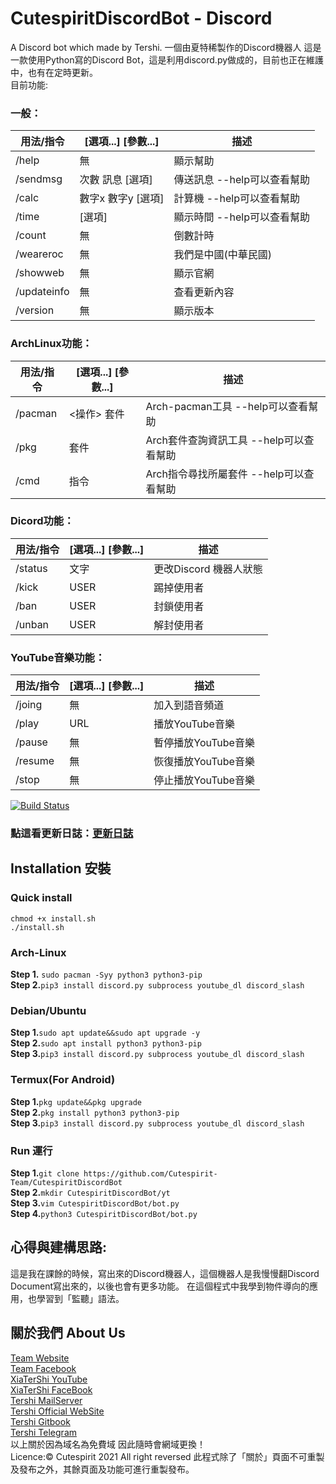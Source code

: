 # CutespiritDiscordBot - Discord
A Discord bot which made by Tershi. 一個由夏特稀製作的Discord機器人
這是一款使用Python寫的Discord Bot，這是利用discord.py做成的，目前也正在維護中，也有在定時更新。<br>
目前功能:<br>
### 一般：
| 用法/指令 | [選項...] [參數...] | 描述 |
|-----|-----|-----|
| /help | 無 | 顯示幫助 |
| /sendmsg | 次數 訊息 [選項] | 傳送訊息 --help可以查看幫助 |
| /calc | 數字x 數字y [選項] | 計算機 --help可以查看幫助 |
| /time | [選項] | 顯示時間 --help可以查看幫助 |
| /count | 無 | 倒數計時 |
| /weareroc | 無 | 我們是中國(中華民國) |
| /showweb | 無 |顯示官網 |
| /updateinfo | 無 | 查看更新內容 |
| /version | 無 | 顯示版本 |

### ArchLinux功能：
| 用法/指令 | [選項...] [參數...] | 描述 |
|-----|-----|-----
| /pacman | <操作> 套件 | Arch-pacman工具 --help可以查看幫助 |
| /pkg | 套件 | Arch套件查詢資訊工具 --help可以查看幫助 |
| /cmd | 指令 | Arch指令尋找所屬套件 --help可以查看幫助 |

### Dicord功能：
| 用法/指令 | [選項...] [參數...] | 描述 |
|-----|-----|------|
| /status | 文字 | 更改Discord 機器人狀態 |
| /kick | USER | 踢掉使用者 |
| /ban | USER | 封鎖使用者 |
| /unban | USER | 解封使用者 |

### YouTube音樂功能：
| 用法/指令 | [選項...] [參數...] | 描述 |
|-----|-----|-----|
| /joing | 無 | 加入到語音頻道 |
| /play | URL | 播放YouTube音樂 |
| /pause | 無 | 暫停播放YouTube音樂 |
| /resume | 無 | 恢復播放YouTube音樂 |
| /stop | 無 | 停止播放YouTube音樂 |

[![Build Status](http://img.shields.io/travis/badges/badgerbadgerbadger.svg?style=flat-square)](https://travis-ci.org/badges/badgerbadgerbadger)

### 點這看更新日誌：[更新日誌](/updateInfo.md)

## Installation 安裝<br>
### **Quick install**
``chmod +x install.sh``<br>
``./install.sh``

### **Arch-Linux**<br>
**Step 1.** ``sudo pacman -Syy python3 python3-pip`` <br>
**Step 2.**``pip3 install discord.py subprocess youtube_dl discord_slash``<br>

### **Debian/Ubuntu**<br>
**Step 1.**``sudo apt update&&sudo apt upgrade -y``<br>
**Step 2.**``sudo apt install python3 python3-pip``<br>
**Step 3.**``pip3 install discord.py subprocess youtube_dl discord_slash``<br>

### **Termux(For Android)**<br>
**Step 1.**``pkg update&&pkg upgrade``<br>
**Step 2.**``pkg install python3 python3-pip``<br>
**Step 3.**``pip3 install discord.py subprocess youtube_dl discord_slash``<br>

### Run 運行
**Step 1.**``git clone https://github.com/Cutespirit-Team/CutespiritDiscordBot``<br>
**Step 2.**``mkdir CutespiritDiscordBot/yt``<br>
**Step 3.**``vim CutespiritDiscordBot/bot.py``<br>
**Step 4.**``python3 CutespiritDiscordBot/bot.py``<br>

## 心得與建構思路:
這是我在課餘的時候，寫出來的Discord機器人，這個機器人是我慢慢翻Discord Document寫出來的，以後也會有更多功能。
在這個程式中我學到物件導向的應用，也學習到「監聽」語法。

## 關於我們 About Us

[Team Website](www.tershi.ml) <br>
[Team Facebook](https://www.facebook.com/cutespirit05428/) <br>
[XiaTerShi YouTube](https://www.youtube.com/channel/UCPdpFDFOp3sPbZhRkaQVaQA) <br>
[XiaTerShi FaceBook](https://www.facebook.com/Tershi25648) <br>
[Tershi MailServer](https://mail.tershi.ml) <br>
[Tershi Official WebSite](https://cutespirit.tershi.ml) <br>
[Tershi Gitbook](https://gitbook.tershi.ml) <br>
[Tershi Telegram](https://t.me/TershiXia) <br>
以上關於因為域名為免費域 因此隨時會網域更換！ <br>
Licence:© Cutespirit 2021 All right reversed 此程式除了「關於」頁面不可重製及發布之外，其餘頁面及功能可進行重製發布。
